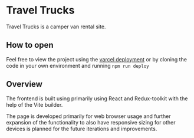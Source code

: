 # Travel Trucks

Travel Trucks is a camper van rental site.

## How to open

Feel free to view the project using the [varcel deployment](https://travel-trucks-v2.vercel.app/) or by cloning the code in your own environment and running `npm run deploy`

## Overview

The frontend is built using primarily using React and Redux-toolkit with the help of the Vite builder.

The page is developed primarily for web browser usage and further expansion of the functionality to also have responsive sizing for other devices is planned for the future iterations and improvements.
